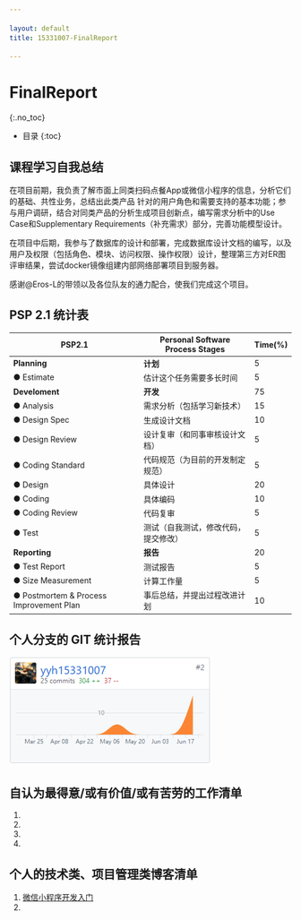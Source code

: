```yaml
---

layout: default
title: 15331007-FinalReport

---
```

# FinalReport
{:.no_toc}

* 目录
{:toc}

## 课程学习自我总结

在项目前期，我负责了解市面上同类扫码点餐App或微信小程序的信息，分析它们的基础、共性业务，总结出此类产品 针对的用户角色和需要支持的基本功能；参与用户调研，结合对同类产品的分析生成项目创新点，编写需求分析中的Use Case和Supplementary Requirements（补充需求）部分，完善功能模型设计。

在项目中后期，我参与了数据库的设计和部署，完成数据库设计文档的编写，以及用户及权限（包括角色、模块、访问权限、操作权限）设计，整理第三方对ER图评审结果，尝试docker镜像组建内部网络部署项目到服务器。

感谢@Eros-L的带领以及各位队友的通力配合，使我们完成这个项目。

## PSP 2.1 统计表

| PSP2.1          | Personal Software Process Stages | Time(%) |
|-----------------|----------------------------------|---------|
|**Planning**         |	**计划**	                            |    5    |
|● Estimate         |	估计这个任务需要多长时间             |	  5    |
|**Develoment**       |	**开发**                              |	  75    |
|● Analysis         |	需求分析（包括学习新技术）            |	  15    |
|● Design Spec      |	生成设计文档                        |	  10   |
|● Design Review    |	设计复审（和同事审核设计文档）         |	  5   |
|● Coding Standard  |	代码规范（为目前的开发制定规范）       |	 5   |
|● Design           |	具体设计                           |    20    |
|● Coding           |	具体编码                           |	 10   |
|● Coding Review    |	代码复审                           |	 5   |
|● Test             |	测试（自我测试，修改代码，提交修改）    |	   5   |
|**Reporting**        |	**报告**                               |	20    |
|● Test Report      |	测试报告                           |	 5   |
|● Size Measurement |	计算工作量                         |	   5    |
|● Postmortem & Process Improvement Plan|	事后总结，并提出过程改进计划| 10	|

## 个人分支的 GIT 统计报告

![](https://github.com/OrderingService/Dashboard/blob/gh-pages/imgs/15331007_commit_1.PNG)

## 自认为最得意/或有价值/或有苦劳的工作清单

1.
2.
3.
4.


## 个人的技术类、项目管理类博客清单

1. [微信小程序开发入门](https://blog.csdn.net/cai_yt_/article/details/79954188)
2.
